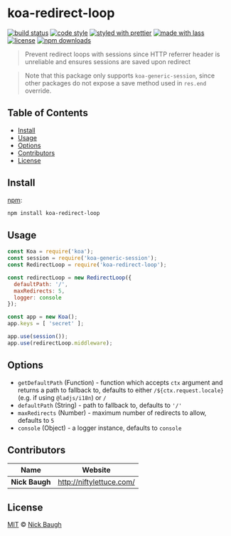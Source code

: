 # koa-redirect-loop

[![build status](https://github.com/ladjs/koa-redirect-loop/actions/workflows/ci.yml/badge.svg)](https://github.com/ladjs/koa-redirect-loop/actions/workflows/ci.yml)
[![code style](https://img.shields.io/badge/code_style-XO-5ed9c7.svg)](https://github.com/sindresorhus/xo)
[![styled with prettier](https://img.shields.io/badge/styled_with-prettier-ff69b4.svg)](https://github.com/prettier/prettier)
[![made with lass](https://img.shields.io/badge/made_with-lass-95CC28.svg)](https://lass.js.org)
[![license](https://img.shields.io/github/license/ladjs/koa-redirect-loop.svg)](LICENSE)
[![npm downloads](https://img.shields.io/npm/dt/koa-redirect-loop.svg)](https://npm.im/koa-redirect-loop)

> Prevent redirect loops with sessions since HTTP referrer header is unreliable and ensures sessions are saved upon redirect

> Note that this package only supports `koa-generic-session`, since other packages do not expose a save method used in `res.end` override.


## Table of Contents

* [Install](#install)
* [Usage](#usage)
* [Options](#options)
* [Contributors](#contributors)
* [License](#license)


## Install

[npm][]:

```sh
npm install koa-redirect-loop
```


## Usage

```js
const Koa = require('koa');
const session = require('koa-generic-session');
const RedirectLoop = require('koa-redirect-loop');

const redirectLoop = new RedirectLoop({
  defaultPath: '/',
  maxRedirects: 5,
  logger: console
});

const app = new Koa();
app.keys = [ 'secret' ];

app.use(session());
app.use(redirectLoop.middleware);
```


## Options

* `getDefaultPath` (Function) - function which accepts `ctx` argument and returns a path to fallback to, defaults to either `/${ctx.request.locale}` (e.g. if using `@ladjs/i18n`) or `/`
* `defaultPath` (String) - path to fallback to, defaults to `'/'`
* `maxRedirects` (Number) - maximum number of redirects to allow, defaults to `5`
* `console` (Object) - a logger instance, defaults to `console`


## Contributors

| Name           | Website                    |
| -------------- | -------------------------- |
| **Nick Baugh** | <http://niftylettuce.com/> |


## License

[MIT](LICENSE) © [Nick Baugh](http://niftylettuce.com/)


##

[npm]: https://www.npmjs.com/
